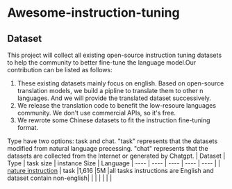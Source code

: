 # Awesome-instruction-tuning

## Dataset

This project will collect all existing open-source instruction tuning datasets to help the community to better fine-tune the language model.Our contribution can be listed as follows:
1. These existing datasets mainly focus on english. Based on open-source translation models, we build a pipline to translate them to other n languages. And we will provide the translated dataset successively. 
2. We release the translation code to benefit the low-resoure languages community. We don't use commercial APIs, so it's free.
3. We rewrote some Chinese datasets to fit the instruction fine-tuning format. 

Type have two options: task and chat. "task" represents that the datasets modified from natural language precessing. "chat" represents that the datasets are collected from  the Internet or generated by Chatgpt. 
| Dataset   | Type  | task size | instance Size | Language
|  ----  | ----  | ----  | ----  | ----  |
| [nature instruction](https://github.com/allenai/natural-instructions)  | task |1,616 |5M |all tasks instructions are English and dataset contain non-english|
|   |  |  |   |  |





